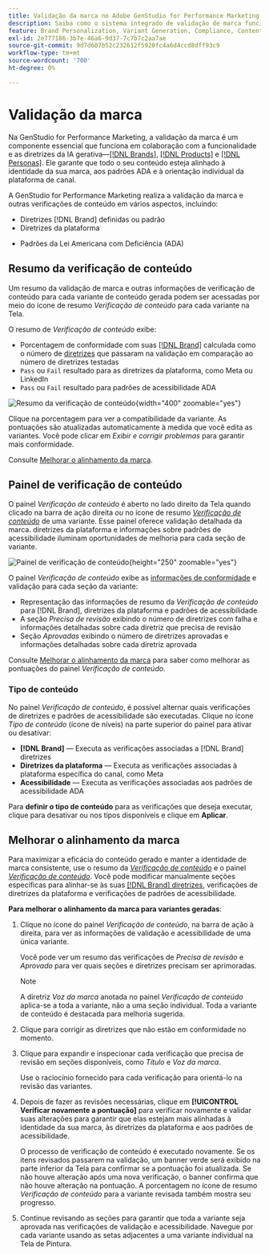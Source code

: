 ```yaml
---
title: Validação da marca no Adobe GenStudio for Performance Marketing
description: Saiba como o sistema integrado de validação de marca funciona no GenStudio for Performance Marketing.
feature: Brand Personalization, Variant Generation, Compliance, Content Generation, Content Review, Generative AI
exl-id: 2e777186-3b7e-46a6-9d37-7c7b7c2aa7ae
source-git-commit: 9d7d607b52c232612f5920fc4a6d4ccd8dff93c9
workflow-type: tm+mt
source-wordcount: '700'
ht-degree: 0%

---
```


# Validação da marca

Na GenStudio for Performance Marketing, a validação da marca é um componente essencial que funciona em colaboração com a funcionalidade e as diretrizes da IA gerativa—[[!DNL Brands]](/help/user-guide/guidelines/brands.md), [[!DNL Products]](/help/user-guide/guidelines/products.md) e [[!DNL Personas]](/help/user-guide/guidelines/personas.md). Ele garante que todo o seu conteúdo esteja alinhado à identidade da sua marca, aos padrões ADA e à orientação individual da plataforma de canal.

A GenStudio for Performance Marketing realiza a validação da marca e outras verificações de conteúdo em vários aspectos, incluindo:

* Diretrizes [!DNL Brand] definidas ou padrão
* Diretrizes da plataforma
<!-- * Ethical considerations related to gender, ethnicity, race, disability status, and age in AI-generated content -->
* Padrões da Lei Americana com Deficiência (ADA)

## Resumo da verificação de conteúdo

Um resumo da validação de marca e outras informações de verificação de conteúdo para cada variante de conteúdo gerada podem ser acessadas por meio do ícone de resumo _Verificação de conteúdo_ para cada variante na Tela.

O resumo de _Verificação de conteúdo_ exibe:

* Porcentagem de conformidade com suas [[!DNL Brand]](brands.md) calculada como o número de [diretrizes](overview.md) que passaram na validação em comparação ao número de diretrizes testadas
* `Pass` ou `Fail` resultado para as diretrizes da plataforma, como Meta ou LinkedIn
* `Pass` ou `Fail` resultado para padrões de acessibilidade ADA

![Resumo da verificação de conteúdo](/help/assets/content-check-summary.png){width="400" zoomable="yes"}

Clique na porcentagem para ver a compatibilidade da variante. As pontuações são atualizadas automaticamente à medida que você edita as variantes. Você pode clicar em _Exibir e corrigir problemas_ para garantir mais conformidade.

Consulte [Melhorar o alinhamento da marca](#improve-brand-alignment).

## Painel de verificação de conteúdo

O painel _Verificação de conteúdo_ é aberto no lado direito da Tela quando clicado na barra de ação direita _ou_ no ícone de resumo [_Verificação de conteúdo_](#content-check-summary) de uma variante. Esse painel oferece validação detalhada da marca. diretrizes da plataforma e informações sobre padrões de acessibilidade iluminam oportunidades de melhoria para cada seção de variante.

![Painel de verificação de conteúdo](/help/assets/content-check-panel.png){height="250" zoomable="yes"}

O painel _Verificação de conteúdo_ exibe as [informações de conformidade](/help/user-guide/guidelines/overview.md#compliance) e validação para cada seção da variante:

* Representação das informações de resumo da _Verificação de conteúdo_ para [!DNL Brand], diretrizes da plataforma e padrões de acessibilidade
* A seção _Precisa de revisão_ exibindo o número de diretrizes com falha e informações detalhadas sobre cada diretriz que precisa de revisão
* Seção _Aprovadas_ exibindo o número de diretrizes aprovadas e informações detalhadas sobre cada diretriz aprovada

Consulte [Melhorar o alinhamento da marca](#improve-brand-alignment) para saber como melhorar as pontuações do painel _Verificação de conteúdo_.

### Tipo de conteúdo

No painel _Verificação de conteúdo_, é possível alternar quais verificações de diretrizes e padrões de acessibilidade são executadas. Clique no ícone _Tipo de conteúdo_ (ícone de níveis) na parte superior do painel para ativar ou desativar:

* **[!DNL Brand]** — Executa as verificações associadas a [!DNL Brand] diretrizes
* **Diretrizes da plataforma** — Executa as verificações associadas à plataforma específica do canal, como Meta
* **Acessibilidade** — Executa as verificações associadas aos padrões de acessibilidade ADA

Para **definir o tipo de conteúdo** para as verificações que deseja executar, clique para desativar ou nos tipos disponíveis e clique em **Aplicar**.

## Melhorar o alinhamento da marca

Para maximizar a eficácia do conteúdo gerado e manter a identidade de marca consistente, use o resumo da [_Verificação de conteúdo_](#content-check-summary) e o painel [_Verificação de conteúdo_](#content-check-panel). Você pode modificar manualmente seções específicas para alinhar-se às suas [[!DNL Brand] diretrizes](brands.md), verificações de diretrizes da plataforma e verificações de padrões de acessibilidade.

**Para melhorar o alinhamento da marca para variantes geradas**:

1. Clique no ícone do painel _Verificação de conteúdo_, na barra de ação à direita, para ver as informações de validação e acessibilidade de uma única variante.

   Você pode ver um resumo das verificações de _Precisa de revisão_ e _Aprovado_ para ver quais seções e diretrizes precisam ser aprimoradas.

   >[!NOTE]
   >
   > A diretriz _Voz da marca_ anotada no painel _Verificação de conteúdo_ aplica-se a toda a variante, não a uma seção individual. Toda a variante de conteúdo é destacada para melhoria sugerida.

1. Clique para corrigir as diretrizes que não estão em conformidade no momento.
1. Clique para expandir e inspecionar cada verificação que precisa de revisão em seções disponíveis, como _Título_ e _Voz da marca_.

   Use o raciocínio fornecido para cada verificação para orientá-lo na revisão das variantes.

1. Depois de fazer as revisões necessárias, clique em **[!UICONTROL Verificar novamente a pontuação]** para verificar novamente e validar suas alterações para garantir que elas estejam mais alinhadas à identidade da sua marca, às diretrizes da plataforma e aos padrões de acessibilidade.

   O processo de verificação de conteúdo é executado novamente. Se os itens revisados passarem na validação, um banner verde será exibido na parte inferior da Tela para confirmar se a pontuação foi atualizada. Se não houve alteração após uma nova verificação, o banner confirma que não houve alteração na pontuação. A porcentagem no ícone de resumo _Verificação de conteúdo_ para a variante revisada também mostra seu progresso.

1. Continue revisando as seções para garantir que toda a variante seja aprovada nas verificações de validação e acessibilidade. Navegue por cada variante usando as setas adjacentes a uma variante individual na Tela de Pintura.

